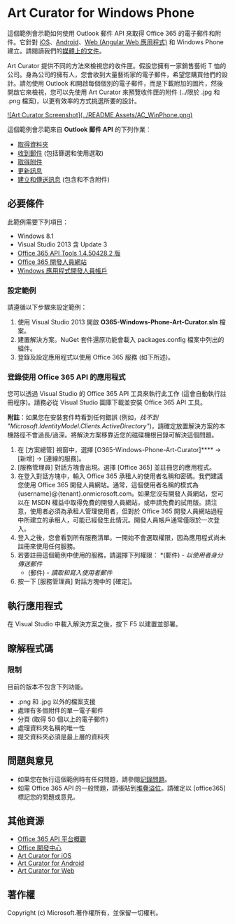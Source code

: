 ﻿# Art Curator for Windows Phone

這個範例會示範如何使用 Outlook 郵件 API 來取得 Office 365 的電子郵件和附件。它針對 [iOS](https://github.com/OfficeDev/O365-iOS-ArtCurator)、[Android](https://github.com/OfficeDev/O365-Android-ArtCurator)、[Web (Angular Web 應用程式)](https://github.com/OfficeDev/O365-Angular-ArtCurator) 和 Windows Phone 建立。請閱讀我們的[媒體上的文件](https://medium.com/office-app-development)。

Art Curator 提供不同的方法來檢視您的收件匣。假設您擁有一家銷售藝術 T 恤的公司。身為公司的擁有人，您會收到大量藝術家的電子郵件，希望您購買他們的設計。請勿使用 Outlook 和開啟每個個別的電子郵件，而是下載附加的圖片，然後開啟它來檢視，您可以先使用 Art Curator 來預覽收件匣的附件 (../限於 .jpg 和 .png 檔案)，以更有效率的方式挑選所要的設計。

[![Art Curator Screenshot](../README Assets/AC_WinPhone.png)](https://youtu.be/4LOvkweDfhY "按一下以查看執行中的範例")

這個範例會示範來自 **Outlook 郵件 API** 的下列作業︰
* [取得資料夾](https://msdn.microsoft.com/office/office365/APi/mail-rest-operations#GetFolders)
* [收到郵件](https://msdn.microsoft.com/office/office365/APi/mail-rest-operations#Getmessages) (包括篩選和使用選取)
* [取得附件](https://msdn.microsoft.com/office/office365/APi/mail-rest-operations#GetAttachments)
* [更新訊息](https://msdn.microsoft.com/office/office365/APi/mail-rest-operations#Updatemessages)
* [建立和傳送訊息](https://msdn.microsoft.com/office/office365/APi/mail-rest-operations#Sendmessages) (包含和不含附件)

<a name="prerequisites"></a>
## 必要條件

此範例需要下列項目： 

 - Windows 8.1
 - Visual Studio 2013 含 Update 3
 - [Office 365 API Tools 1.4.50428.2 版](http://aka.ms/k0534n)
 - [Office 365 開發人員網站](http://aka.ms/ro9c62)
 - [Windows 應用程式開發人員帳戶](https://appdev.microsoft.com/StorePortals/en-us/Account/signup/start)

### 設定範例

請遵循以下步驟來設定範例：

  1. 使用 Visual Studio 2013 開啟 **O365-Windows-Phone-Art-Curator.sln** 檔案。
  2. 建置解決方案。NuGet 套件還原功能會載入 packages.config 檔案中列出的組件。
  3. 登錄及設定應用程式以使用 Office 365 服務 (如下所述)。

### 登錄使用 Office 365 API 的應用程式

您可以透過 Visual Studio 的 Office 365 API 工具來執行此工作 (這會自動執行註冊程序)。請務必從 Visual Studio 圖庫下載並安裝 Office 365 API 工具。

**附註**：如果您在安裝套件時看到任何錯誤 (例如，*找不到 "Microsoft.IdentityModel.Clients.ActiveDirectory"*)，請確定放置解決方案的本機路徑不會過長/過深。將解決方案移靠近您的磁碟機根目錄可解決這個問題。

  1. 在 [方案總管] 視窗中，選擇 [O365-Windows-Phone-Art-Curator]**** -> [新增] -> [連線的服務]。
  2. [服務管理員] 對話方塊會出現。選擇 [Office 365] 並註冊您的應用程式。
  3. 在登入對話方塊中，輸入 Office 365 承租人的使用者名稱和密碼。我們建議您使用 Office 365 開發人員網站。通常，這個使用者名稱的模式為 {username}@{tenant}.onmicrosoft.com。如果您沒有開發人員網站，您可以在 MSDN 權益中取得免費的開發人員網站，或申請免費的試用版。請注意，使用者必須為承租人管理使用者，但對於 Office 365 開發人員網站過程中所建立的承租人，可能已經發生此情況。開發人員帳戶通常僅限於一次登入。
  4. 登入之後，您會看到所有服務清單。一開始不會選取權限，因為應用程式尚未註冊來使用任何服務。
  5. 若要註冊這個範例中使用的服務，請選擇下列權限︰ 
     *(郵件) - *以使用者身分傳送郵件*
     * (郵件) - *讀取和寫入使用者郵件*
  6. 按一下 [服務管理員] 對話方塊中的 [確定]。

<a name="build"></a>
## 執行應用程式

在 Visual Studio 中載入解決方案之後，按下 F5 以建置並部署。

<a name="understand"></a>
## 瞭解程式碼
   
### 限制

目前的版本不包含下列功能。

* .png 和 .jpg 以外的檔案支援
* 處理有多個附件的單一電子郵件
* 分頁 (取得 50 個以上的電子郵件)
* 處理資料夾名稱的唯一性
* 提交資料夾必須是最上層的資料夾 

<a name="questions-and-comments"></a>
## 問題與意見

- 如果您在執行這個範例時有任何問題，請參閱[記錄問題](https://github.com/OfficeDev/O365-WinPhone-ArtCurator/issues)。
- 如需 Office 365 API 的一般問題，請張貼到[堆疊溢位](http://stackoverflow.com/)。請確定以 [office365] 標記您的問題或意見。
 
<a name="additional-resources"></a>
## 其他資源

* [Office 365 API 平台概觀](http://msdn.microsoft.com/office/office365/howto/platform-development-overview)
* [Office 開發中心](http://dev.office.com/)
* [Art Curator for iOS](https://github.com/OfficeDev/O365-iOS-ArtCurator)
* [Art Curator for Android](https://github.com/OfficeDev/O365-Android-ArtCurator)
* [Art Curator for Web](https://github.com/OfficeDev/O365-Angular-ArtCurator)

## 著作權

Copyright (c) Microsoft.著作權所有，並保留一切權利。
